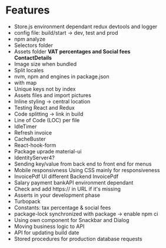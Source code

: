 # Features
- Store.js environment dependant redux devtools and logger
- config file: build/start -> dev, test and prod
- npm analyze
- Selectors folder
- Assets folder
  **VAT percentages and Social fees**<br>
  **ContactDetails**<br>
- Image size when bundled
- Split locales
- nvm, npm and engines in package.json
- <MenuItem> with map
- Unique keys not by index
- Assets files and import pictures
- Inline styling -> central location
- Testing React and Redux
- Code splitting -> link in build
- Line of Code (LOC) per file
- IdleTimer
- Refresh invoice
- CacheBuster
- React-hook-form
- Package uprade material-ui
- IdentityServer4?
- Sending key/value from back end to front end for menus
- Mobile responsivness
  Using CSS mainly for responsiveness
- InvoicePdf UI different Backend InvoicePdf
- Salary payment bankAPI environment dependant
- Check and add https:// in URL if it's missing
- Asserts in your development phase
- Turbopack 
- Constants: tax percentage & social fees
- package-lock synchronized with package -> enable npm ci
- Using own component for Snackbar and Dialog
- Moving business logic to API
- API for updating build date
- Stored procedures for production database requests
